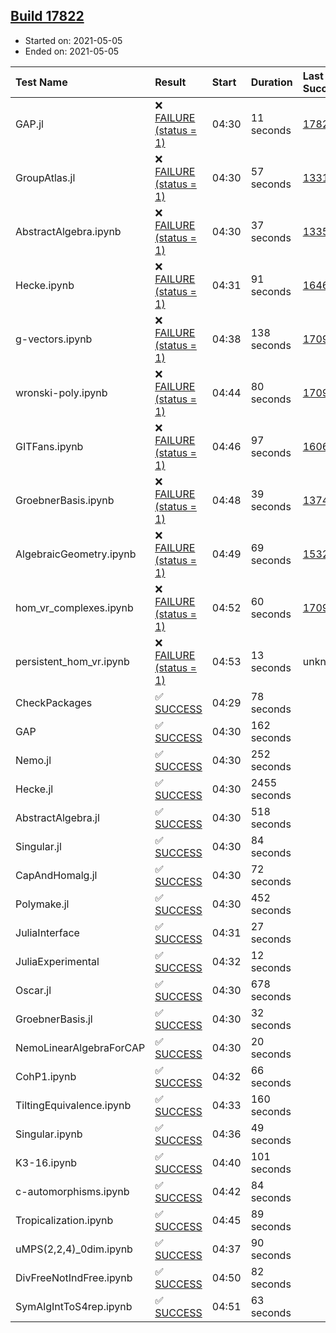 ## [Build 17822](https://oscarci.mathematik.uni-kl.de/job/oscar/17822/)

* Started on: 2021-05-05
* Ended on: 2021-05-05

| Test Name    | Result | Start | Duration | Last Success | First Failure |
|:-------------|:-------|:------|:---------|:-------------|:--------------|
| GAP.jl | ❌ [FAILURE (status = 1)](https://oscarci.mathematik.uni-kl.de/job/oscar/17822/artifact/logs/build-17822/GAP.jl.log) | 04:30 | 11 seconds | [17820](https://oscarci.mathematik.uni-kl.de/job/oscar/17820/) | [17821](https://oscarci.mathematik.uni-kl.de/job/oscar/17821/) |
| GroupAtlas.jl | ❌ [FAILURE (status = 1)](https://oscarci.mathematik.uni-kl.de/job/oscar/17822/artifact/logs/build-17822/GroupAtlas.jl.log) | 04:30 | 57 seconds | [13311](https://oscarci.mathematik.uni-kl.de/job/oscar/13311/) | [13312](https://oscarci.mathematik.uni-kl.de/job/oscar/13312/) |
| AbstractAlgebra.ipynb | ❌ [FAILURE (status = 1)](https://oscarci.mathematik.uni-kl.de/job/oscar/17822/artifact/logs/build-17822/AbstractAlgebra.ipynb.log) | 04:30 | 37 seconds | [13355](https://oscarci.mathematik.uni-kl.de/job/oscar/13355/) | [13356](https://oscarci.mathematik.uni-kl.de/job/oscar/13356/) |
| Hecke.ipynb | ❌ [FAILURE (status = 1)](https://oscarci.mathematik.uni-kl.de/job/oscar/17822/artifact/logs/build-17822/Hecke.ipynb.log) | 04:31 | 91 seconds | [16463](https://oscarci.mathematik.uni-kl.de/job/oscar/16463/) | [16464](https://oscarci.mathematik.uni-kl.de/job/oscar/16464/) |
| g-vectors.ipynb | ❌ [FAILURE (status = 1)](https://oscarci.mathematik.uni-kl.de/job/oscar/17822/artifact/logs/build-17822/g-vectors.ipynb.log) | 04:38 | 138 seconds | [17099](https://oscarci.mathematik.uni-kl.de/job/oscar/17099/) | [17100](https://oscarci.mathematik.uni-kl.de/job/oscar/17100/) |
| wronski-poly.ipynb | ❌ [FAILURE (status = 1)](https://oscarci.mathematik.uni-kl.de/job/oscar/17822/artifact/logs/build-17822/wronski-poly.ipynb.log) | 04:44 | 80 seconds | [17098](https://oscarci.mathematik.uni-kl.de/job/oscar/17098/) | [17099](https://oscarci.mathematik.uni-kl.de/job/oscar/17099/) |
| GITFans.ipynb | ❌ [FAILURE (status = 1)](https://oscarci.mathematik.uni-kl.de/job/oscar/17822/artifact/logs/build-17822/GITFans.ipynb.log) | 04:46 | 97 seconds | [16068](https://oscarci.mathematik.uni-kl.de/job/oscar/16068/) | [16069](https://oscarci.mathematik.uni-kl.de/job/oscar/16069/) |
| GroebnerBasis.ipynb | ❌ [FAILURE (status = 1)](https://oscarci.mathematik.uni-kl.de/job/oscar/17822/artifact/logs/build-17822/GroebnerBasis.ipynb.log) | 04:48 | 39 seconds | [13748](https://oscarci.mathematik.uni-kl.de/job/oscar/13748/) | [13749](https://oscarci.mathematik.uni-kl.de/job/oscar/13749/) |
| AlgebraicGeometry.ipynb | ❌ [FAILURE (status = 1)](https://oscarci.mathematik.uni-kl.de/job/oscar/17822/artifact/logs/build-17822/AlgebraicGeometry.ipynb.log) | 04:49 | 69 seconds | [15322](https://oscarci.mathematik.uni-kl.de/job/oscar/15322/) | [15323](https://oscarci.mathematik.uni-kl.de/job/oscar/15323/) |
| hom_vr_complexes.ipynb | ❌ [FAILURE (status = 1)](https://oscarci.mathematik.uni-kl.de/job/oscar/17822/artifact/logs/build-17822/hom_vr_complexes.ipynb.log) | 04:52 | 60 seconds | [17099](https://oscarci.mathematik.uni-kl.de/job/oscar/17099/) | [17100](https://oscarci.mathematik.uni-kl.de/job/oscar/17100/) |
| persistent_hom_vr.ipynb | ❌ [FAILURE (status = 1)](https://oscarci.mathematik.uni-kl.de/job/oscar/17822/artifact/logs/build-17822/persistent_hom_vr.ipynb.log) | 04:53 | 13 seconds | unknown | unknown |
| CheckPackages | ✅ [SUCCESS](https://oscarci.mathematik.uni-kl.de/job/oscar/17822/artifact/logs/build-17822/CheckPackages.log) | 04:29 | 78 seconds |  |  |
| GAP | ✅ [SUCCESS](https://oscarci.mathematik.uni-kl.de/job/oscar/17822/artifact/logs/build-17822/GAP.log) | 04:30 | 162 seconds |  |  |
| Nemo.jl | ✅ [SUCCESS](https://oscarci.mathematik.uni-kl.de/job/oscar/17822/artifact/logs/build-17822/Nemo.jl.log) | 04:30 | 252 seconds |  |  |
| Hecke.jl | ✅ [SUCCESS](https://oscarci.mathematik.uni-kl.de/job/oscar/17822/artifact/logs/build-17822/Hecke.jl.log) | 04:30 | 2455 seconds |  |  |
| AbstractAlgebra.jl | ✅ [SUCCESS](https://oscarci.mathematik.uni-kl.de/job/oscar/17822/artifact/logs/build-17822/AbstractAlgebra.jl.log) | 04:30 | 518 seconds |  |  |
| Singular.jl | ✅ [SUCCESS](https://oscarci.mathematik.uni-kl.de/job/oscar/17822/artifact/logs/build-17822/Singular.jl.log) | 04:30 | 84 seconds |  |  |
| CapAndHomalg.jl | ✅ [SUCCESS](https://oscarci.mathematik.uni-kl.de/job/oscar/17822/artifact/logs/build-17822/CapAndHomalg.jl.log) | 04:30 | 72 seconds |  |  |
| Polymake.jl | ✅ [SUCCESS](https://oscarci.mathematik.uni-kl.de/job/oscar/17822/artifact/logs/build-17822/Polymake.jl.log) | 04:30 | 452 seconds |  |  |
| JuliaInterface | ✅ [SUCCESS](https://oscarci.mathematik.uni-kl.de/job/oscar/17822/artifact/logs/build-17822/JuliaInterface.log) | 04:31 | 27 seconds |  |  |
| JuliaExperimental | ✅ [SUCCESS](https://oscarci.mathematik.uni-kl.de/job/oscar/17822/artifact/logs/build-17822/JuliaExperimental.log) | 04:32 | 12 seconds |  |  |
| Oscar.jl | ✅ [SUCCESS](https://oscarci.mathematik.uni-kl.de/job/oscar/17822/artifact/logs/build-17822/Oscar.jl.log) | 04:30 | 678 seconds |  |  |
| GroebnerBasis.jl | ✅ [SUCCESS](https://oscarci.mathematik.uni-kl.de/job/oscar/17822/artifact/logs/build-17822/GroebnerBasis.jl.log) | 04:30 | 32 seconds |  |  |
| NemoLinearAlgebraForCAP | ✅ [SUCCESS](https://oscarci.mathematik.uni-kl.de/job/oscar/17822/artifact/logs/build-17822/NemoLinearAlgebraForCAP.log) | 04:30 | 20 seconds |  |  |
| CohP1.ipynb | ✅ [SUCCESS](https://oscarci.mathematik.uni-kl.de/job/oscar/17822/artifact/logs/build-17822/CohP1.ipynb.log) | 04:32 | 66 seconds |  |  |
| TiltingEquivalence.ipynb | ✅ [SUCCESS](https://oscarci.mathematik.uni-kl.de/job/oscar/17822/artifact/logs/build-17822/TiltingEquivalence.ipynb.log) | 04:33 | 160 seconds |  |  |
| Singular.ipynb | ✅ [SUCCESS](https://oscarci.mathematik.uni-kl.de/job/oscar/17822/artifact/logs/build-17822/Singular.ipynb.log) | 04:36 | 49 seconds |  |  |
| K3-16.ipynb | ✅ [SUCCESS](https://oscarci.mathematik.uni-kl.de/job/oscar/17822/artifact/logs/build-17822/K3-16.ipynb.log) | 04:40 | 101 seconds |  |  |
| c-automorphisms.ipynb | ✅ [SUCCESS](https://oscarci.mathematik.uni-kl.de/job/oscar/17822/artifact/logs/build-17822/c-automorphisms.ipynb.log) | 04:42 | 84 seconds |  |  |
| Tropicalization.ipynb | ✅ [SUCCESS](https://oscarci.mathematik.uni-kl.de/job/oscar/17822/artifact/logs/build-17822/Tropicalization.ipynb.log) | 04:45 | 89 seconds |  |  |
| uMPS(2,2,4)_0dim.ipynb | ✅ [SUCCESS](https://oscarci.mathematik.uni-kl.de/job/oscar/17822/artifact/logs/build-17822/uMPS-2-2-4-_0dim.ipynb.log) | 04:37 | 90 seconds |  |  |
| DivFreeNotIndFree.ipynb | ✅ [SUCCESS](https://oscarci.mathematik.uni-kl.de/job/oscar/17822/artifact/logs/build-17822/DivFreeNotIndFree.ipynb.log) | 04:50 | 82 seconds |  |  |
| SymAlgIntToS4rep.ipynb | ✅ [SUCCESS](https://oscarci.mathematik.uni-kl.de/job/oscar/17822/artifact/logs/build-17822/SymAlgIntToS4rep.ipynb.log) | 04:51 | 63 seconds |  |  |
